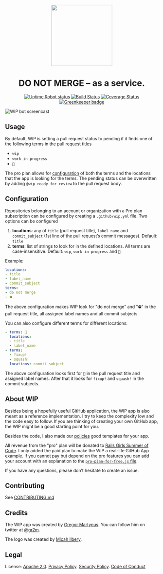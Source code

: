 <p align=center><a href="https://github.com/wip/app/tree/master/assets"><img src="assets/wip-logo.png" alt="" width="200" height="200"></a></p>

<h1 align="center">DO NOT MERGE – as a service.</h1>

<p align="center">
  <a href="https://stats.uptimerobot.com/Dq46zf6PY" rel="nofollow"><img src="https://img.shields.io/uptimerobot/status/m779429441-a6394a1f5546b634ac6b52f8.svg" alt="Uptime Robot status"></a>
  <a href="https://travis-ci.com/wip/app" rel="nofollow"><img alt="Build Status" src="https://travis-ci.com/wip/app.svg?branch=marketplace-app"></a>
  <a href="https://coveralls.io/github/wip/app?branch=marketplace-app" rel="nofollow"><img alt="Coverage Status" src="https://coveralls.io/repos/github/wip/app/badge.svg?branch=marketplace-app"></a>
  <a href="https://greenkeeper.io/" rel="nofollow"><img src="https://badges.greenkeeper.io/wip/app.svg" alt="Greenkeeper badge"></a>
</p>

![WIP bot screencast](assets/wip.gif)

## Usage

By default, WIP is setting a pull request status to pending if it finds one of the following terms in the pull request titles

- `wip`
- `work in progress`
- `🚧`

The pro plan allows for [configuration](#configuration) of both the terms and the locations that the app is looking for the terms. The pending status can be overwritten by adding `@wip ready for review` to the pull request body.

## Configuration

Repositories belonging to an account or organization with a Pro plan subscription can be configured by creating a `.github/wip.yml` file. Two options can be configured

1. **locations**: any of `title` (pull request title), `label_name` and `commit_subject` (1st line of the pull request’s commit messages). Default: `title`
2. **terms**: list of strings to look for in the defined locations. All terms are case-insensitive. Default: `wip`, `work in progress` and `🚧`

Example:

```yaml
locations:
- title
- label_name
- commit_subject
terms:
- do not merge
- ⛔
```

The above configuration makes WIP look for "do not merge" and "⛔" in the pull request title, all assigned label names and all commit subjects.

You can also configure different terms for different locations:

```yaml
- terms: 🚧
  locations:
  - title
  - label_name
- terms:
  - fixup!
  - squash!
  locations: commit_subject
```

The above configuration looks first for `🚧` in the pull request title and assigned label names. After that it looks for `fixup!` and `squash!` in the commit subjects.

## About WIP

Besides being a hopefully useful GitHub application, the WIP app is also meant as a reference implementation. I try to keep the complexity low and the code easy to follow. If you are thinking of creating your own GitHub app, the WIP might be a good starting point for you.

Besides the code, I also made our [policies](https://github.com/wip/policies) good templates for your app.

All revenue from the "pro" plan will be donated to [Rails Girls Summer of Code](https://railsgirlssummerofcode.org/). I only added the paid plan to make the WIP a real-life GitHub App example. If you cannot pay but depend on the pro features you can add your account with an explanation to the [`pro-plan-for-free.js` file]([`pro-plan-for-free.js).

If you have any questions, please don’t hesitate to create an issue.

## Contributing

See [CONTRIBUTING.md](CONTRIBUTING.md)

## Credits

The WIP app was created by [Gregor Martynus](https://github.com/gr2m). You can follow him on twitter at [@gr2m](https://twitter.com/gr2m).

The logo was created by [Micah Ilbery](https://github.com/micahilbery).

## Legal

License: [Apache 2.0](LICENSE). [Privacy Policy](https://github.com/wip/policies/blob/master/PRIVACY.md). [Security Policy](https://github.com/wip/policies/blob/master/SECURITY.md). [Code of Conduct](CODE_OF_CONDUCT.md)
